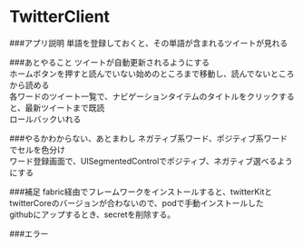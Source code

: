 # TwitterClient

###アプリ説明
単語を登録しておくと、その単語が含まれるツイートが見れる  	

###あとやること
ツイートが自動更新されるようにする  
ホームボタンを押すと読んでいない始めのところまで移動し、読んでないところから読める  
各ワードのツイート一覧で、ナビゲーションタイテムのタイトルをクリックすると、最新ツイートまで既読   
ロールバックいれる

###やるかわからない、あとまわし
ネガティブ系ワード、ポジティブ系ワードでセルを色分け  
ワード登録画面で、UISegmentedControlでポジティブ、ネガティブ選べるようにする  

###補足
fabric経由でフレームワークをインストールすると、twitterKitとtwitterCoreのバージョンが合わないので、podで手動インストールした  
githubにアップするとき、secretを削除する。

###エラー
